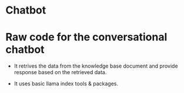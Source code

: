 # Chatbot

# Raw code for the conversational chatbot

- It retrives the data from the knowledge base document and provide response based on the retrieved data.

- It uses basic llama index tools & packages.
